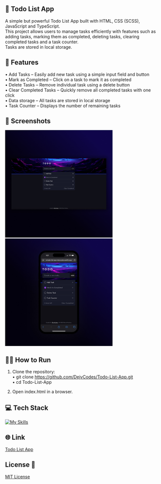 ## 📝 Todo List App
A simple but powerful Todo List App built with HTML, CSS (SCSS), JavaScript and TypeScript. <br>
This project allows users to manage tasks efficiently with features such as adding tasks, marking them as completed, deleting tasks, clearing completed tasks and a task counter. <br>
Tasks are stored in local storage.

## 🚀 Features
• Add Tasks – Easily add new task using a simple input field and button <br>
• Mark as Completed – Click on a task to mark it as completed <br>
• Delete Tasks – Remove individual task using a delete button <br>
• Clear Completed Tasks – Quickly remove all completed tasks with one click <br>
• Data storage – All tasks are stored in local storage <br>
• Task Counter – Displays the number of remaining tasks <br>

## 📱 Screenshots
<img src="/images/Todo List App 1.jpg" width="350"> <img src="/images/Todo List App 2.jpg" width="350">

## 🏃🏻 How to Run
1. Clone the repository: <br>
    • git clone https://github.com/DejvCodes/Todo-List-App.git <br>
    • cd Todo-List-App <br>
    
2. Open index.html in a browser.

## 💻 Tech Stack
[![My Skills](https://skillicons.dev/icons?i=html,css,sass,javascript,typescript)](https://skillicons.dev)

## 🌐 Link
<a href="https://todo-list-app-dejvcodes.netlify.app/">Todo List App</a>


## License 🔐
[MIT License](LICENSE) 